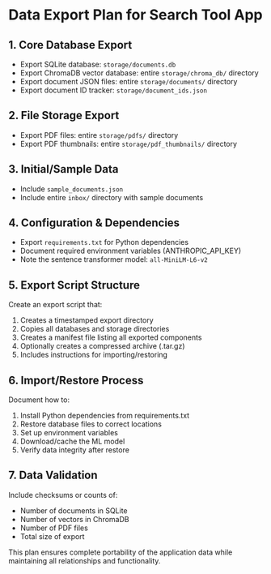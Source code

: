 # Data Export Plan for Search Tool App

## 1. **Core Database Export**
- Export SQLite database: `storage/documents.db`
- Export ChromaDB vector database: entire `storage/chroma_db/` directory
- Export document JSON files: entire `storage/documents/` directory
- Export document ID tracker: `storage/document_ids.json`

## 2. **File Storage Export**
- Export PDF files: entire `storage/pdfs/` directory
- Export PDF thumbnails: entire `storage/pdf_thumbnails/` directory

## 3. **Initial/Sample Data**
- Include `sample_documents.json`
- Include entire `inbox/` directory with sample documents

## 4. **Configuration & Dependencies**
- Export `requirements.txt` for Python dependencies
- Document required environment variables (ANTHROPIC_API_KEY)
- Note the sentence transformer model: `all-MiniLM-L6-v2`

## 5. **Export Script Structure**
Create an export script that:
1. Creates a timestamped export directory
2. Copies all databases and storage directories
3. Creates a manifest file listing all exported components
4. Optionally creates a compressed archive (.tar.gz)
5. Includes instructions for importing/restoring

## 6. **Import/Restore Process**
Document how to:
1. Install Python dependencies from requirements.txt
2. Restore database files to correct locations
3. Set up environment variables
4. Download/cache the ML model
5. Verify data integrity after restore

## 7. **Data Validation**
Include checksums or counts of:
- Number of documents in SQLite
- Number of vectors in ChromaDB
- Number of PDF files
- Total size of export

This plan ensures complete portability of the application data while maintaining all relationships and functionality.